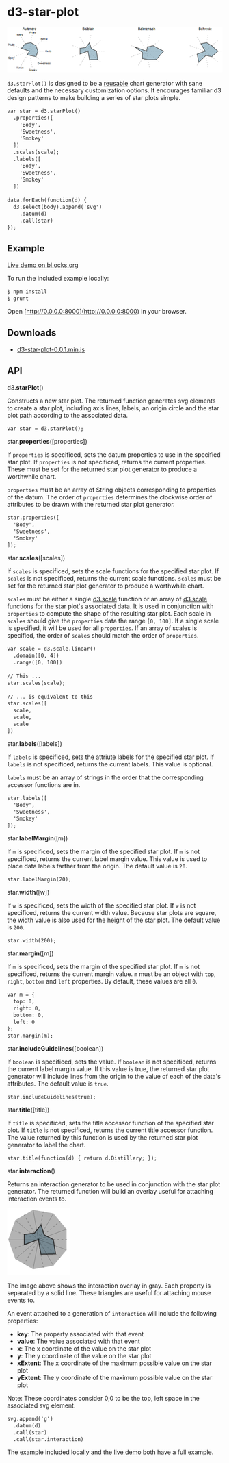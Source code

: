 # d3-star-plot

![Star Plot](example/star-plot.png)

`d3.starPlot()` is designed to be a
[reusable](http://bost.ocks.org/mike/chart/) chart generator with sane
defaults and the necessary customization options. It encourages familiar
d3 design patterns to make building a series of star plots simple.

    var star = d3.starPlot()
      .properties([
        'Body',
        'Sweetness',
        'Smokey'
      ])
      .scales(scale);
      .labels([
        'Body',
        'Sweetness',
        'Smokey'
      ])

    data.forEach(function(d) {
      d3.select(body).append('svg')
        .datum(d)
        .call(star)
    });

## Example

[Live demo on bl.ocks.org](http://bl.ocks.org/kevinschaul/8833989)

To run the included example locally:

    $ npm install
    $ grunt

Open [http://0.0.0.0:8000](http://0.0.0.0:8000) in your browser.

## Downloads

- [d3-star-plot-0.0.1.min.js](https://raw.github.com/kevinschaul/d3-star-plot/master/dist/d3-star-plot-0.0.1.min.js)

## API

d3.**starPlot**()

Constructs a new star plot. The returned function generates svg elements
to create a star plot, including axis lines, labels, an origin circle
and the star plot path according to the associated data.

    var star = d3.starPlot();

star.**properties**([properties])

If `properties` is specificed, sets the datum properties to use in the
specified star plot.  If `properties` is not specificed, returns the
current properties. These must be set for the returned star plot
generator to produce a worthwhile chart.

`properties` must be an array of String objects corresponding to
properties of the datum. The order of `properties` determines the
clockwise order of attributes to be drawn with the returned star plot
generator.

    star.properties([
      'Body',
      'Sweetness',
      'Smokey'
    ]);

star.**scales**([scales])

If `scales` is specificed, sets the scale functions for the
specified star plot.  If `scales` is not specificed, returns the
current scale functions. `scales` must be set for the returned star plot
generator to produce a worthwhile chart.

`scales` must be either a single [d3.scale](https://github.com/mbostock/d3/wiki/Scales) function or an array of
[d3.scale](https://github.com/mbostock/d3/wiki/Scales) functions for the star plot's associated data. It is used in
conjunction with `properties` to compute the shape of the resulting star
plot. Each scale in `scales` should give the `properties` data the range
`[0, 100]`. If a single scale is specified, it will be used for all
`properties`.  If an array of scales is specified, the order of `scales`
should match the order of `properties`.

    var scale = d3.scale.linear()
      .domain([0, 4])
      .range([0, 100])

    // This ...
    star.scales(scale);

    // ... is equivalent to this
    star.scales([
      scale,
      scale,
      scale
    ])

star.**labels**([labels])

If `labels` is specificed, sets the attriute labels for the
specified star plot.  If `labels` is not specificed, returns the
current labels. This value is optional.

`labels` must be an array of strings in the order that the corresponding
accessor functions are in.

    star.labels([
      'Body',
      'Sweetness',
      'Smokey'
    ]);

star.**labelMargin**([m])

If `m` is specificed, sets the margin of the specified star plot. If `m`
is not specificed, returns the current label margin value. This value is
used to place data labels farther from the origin. The default value is
`20`.

    star.labelMargin(20);

star.**width**([w])

If `w` is specificed, sets the width of the specified star plot. If `w`
is not specificed, returns the current width value. Because star plots
are square, the width value is also used for the height of the star
plot. The default value is `200`.

    star.width(200);

star.**margin**([m])

If `m` is specificed, sets the margin of the specified star plot. If `m`
is not specificed, returns the current margin value. `m` must be an
object with `top`, `right`, `bottom` and `left` properties.  By default,
these values are all `0`.

    var m = {
      top: 0,
      right: 0,
      bottom: 0,
      left: 0
    };
    star.margin(m);

star.**includeGuidelines**([boolean])

If `boolean` is specificed, sets the value. If `boolean`
is not specificed, returns the current label margin value. If this value
is true, the returned star plot generator will include lines from the
origin to the value of each of the data's attributes. The default value
is `true`.

    star.includeGuidelines(true);

star.**title**([title])

If `title` is specificed, sets the title accessor function of the
specified star plot. If `title` is not specificed, returns the current
title accessor function. The value returned by this function is used by
the returned star plot generator to label the chart.

    star.title(function(d) { return d.Distillery; });

star.**interaction**()

Returns an interaction generator to be used in conjunction with the star
plot generator. The returned function will build an overlay useful for
attaching interaction events to.

![Star Plot](example/interaction.png)

The image above shows the interaction overlay in gray. Each property is
separated by a solid line. These triangles are useful for attaching
mouse events to.

An event attached to a generation of `interaction` will include the
following properties:

  - **key**: The property associated with that event
  - **value**: The value associated with that event
  - **x**: The x coordinate of the value on the star plot
  - **y**: The y coordinate of the value on the star plot
  - **xExtent**: The x coordinate of the maximum possible value on the star plot
  - **yExtent**: The y coordinate of the maximum possible value on the star plot

Note: These coordinates consider 0,0 to be the top, left space in the
associated svg element.

    svg.append('g')
      .datum(d)
      .call(star)
      .call(star.interaction)

The example included locally and the [live
demo](http://bl.ocks.org/kevinschaul/8833989) both have a full example.

